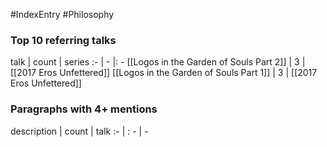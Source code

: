#IndexEntry #Philosophy

### Top 10 referring talks
talk | count | series
:- | - |: -
[[Logos in the Garden of Souls Part 2]] | 3 | [[2017 Eros Unfettered]]
[[Logos in the Garden of Souls Part 1]] | 3 | [[2017 Eros Unfettered]]

### Paragraphs with 4+ mentions
description | count | talk
:- | : - | -

